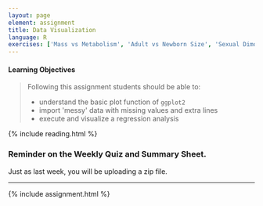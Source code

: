 ```yaml
---
layout: page
element: assignment
title: Data Visualization
language: R
exercises: ['Mass vs Metabolism', 'Adult vs Newborn Size', 'Sexual Dimorphism Exploration', 'Sexual Dimorphism Data Manipulation']
---
```


#### Learning Objectives

> Following this assignment students should be able to:
>
> - understand the basic plot function of `ggplot2`
> - import 'messy' data with missing values and extra lines
> - execute and visualize a regression analysis

{% include reading.html %}

### Reminder on the Weekly Quiz and Summary Sheet.
Just as last week, you will be uploading a zip file.

---

{% include assignment.html %}
